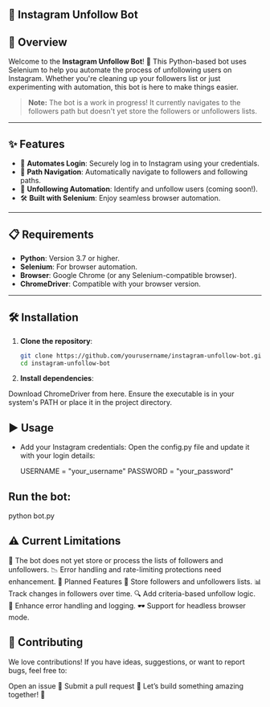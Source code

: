 ## 🌟 Instagram Unfollow Bot

## 🚀 Overview

Welcome to the **Instagram Unfollow Bot**! 🎉 This Python-based bot uses Selenium to help you automate the process of unfollowing users on Instagram. Whether you're cleaning up your followers list or just experimenting with automation, this bot is here to make things easier.

> **Note:** The bot is a work in progress! It currently navigates to the followers path but doesn't yet store the followers or unfollowers lists.

---

## ✨ Features

- 🔐 **Automates Login**: Securely log in to Instagram using your credentials.
- 📂 **Path Navigation**: Automatically navigate to followers and following paths.
- 🤖 **Unfollowing Automation**: Identify and unfollow users (coming soon!).
- 🛠️ **Built with Selenium**: Enjoy seamless browser automation.

---

## 📋 Requirements

- **Python**: Version 3.7 or higher.
- **Selenium**: For browser automation.
- **Browser**: Google Chrome (or any Selenium-compatible browser).
- **ChromeDriver**: Compatible with your browser version.

---

## 🛠️ Installation

1. **Clone the repository**:

   ```bash
   git clone https://github.com/yourusername/instagram-unfollow-bot.git
   cd instagram-unfollow-bot
2. **Install dependencies**:

 
  Download ChromeDriver from here.
  Ensure the executable is in your system's PATH or place it in the project directory.
  
## ▶️ Usage
- Add your Instagram credentials: Open the config.py file and update it with your login details:

   USERNAME = "your_username"
   PASSWORD = "your_password"
  
## Run the bot:
   python bot.py

 


## ⚠️ Current Limitations
🛑 The bot does not yet store or process the lists of followers and unfollowers.
📉 Error handling and rate-limiting protections need enhancement.
🌟 Planned Features
💾 Store followers and unfollowers lists.
📊 Track changes in followers over time.
🔍 Add criteria-based unfollow logic.
🧰 Enhance error handling and logging.
🕶️ Support for headless browser mode.

## 🤝 Contributing
We love contributions! 
If you have ideas, suggestions, or want to report bugs, feel free to:

Open an issue 📢
Submit a pull request 🚀
Let’s build something amazing together! 💪

